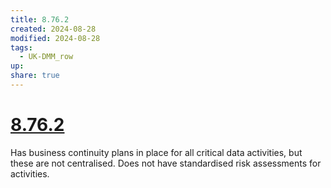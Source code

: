 ```yaml
---
title: 8.76.2
created: 2024-08-28
modified: 2024-08-28
tags:
  - UK-DMM_row
up: 
share: true
---
```

# [8.76.2](8.76.2.md)

Has business continuity plans in place for all critical data activities, but these are not centralised. Does not have standardised risk assessments for activities.
